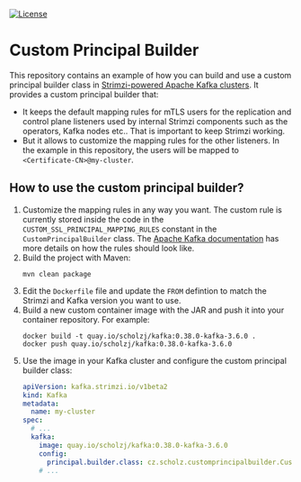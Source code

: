 [![License](https://img.shields.io/badge/license-Apache--2.0-blue.svg)](http://www.apache.org/licenses/LICENSE-2.0)

# Custom Principal Builder

This repository contains an example of how you can build and use a custom principal builder class in [Strimzi-powered Apache Kafka clusters](https://strimzi.io).
It provides a custom principal builder that:
* It keeps the default mapping rules for mTLS users for the replication and control plane listeners used by internal Strimzi components such as the operators, Kafka nodes etc.. 
  That is important to keep Strimzi working.
* But it allows to customize the mapping rules for the other listeners.
  In the example in this repository, the users will be mapped to `<Certificate-CN>@my-cluster`.

## How to use the custom principal builder?

1. Customize the mapping rules in any way you want.
   The custom rule is currently stored inside the code in the `CUSTOM_SSL_PRINCIPAL_MAPPING_RULES` constant in the `CustomPrincipalBuilder` class.
   The [Apache Kafka documentation](https://kafka.apache.org/documentation/#security_authz_ssl) has more details on how the rules should look like.
2. Build the project with Maven:
   ```
   mvn clean package
   ```
3. Edit the `Dockerfile` file and update the `FROM` defintion to match the Strimzi and Kafka version you want to use.
4. Build a new custom container image with the JAR and push it into your container repository.
   For example:
   ```
   docker build -t quay.io/scholzj/kafka:0.38.0-kafka-3.6.0 .
   docker push quay.io/scholzj/kafka:0.38.0-kafka-3.6.0
   ```
5. Use the image in your Kafka cluster and configure the custom principal builder class:
   ```yaml
   apiVersion: kafka.strimzi.io/v1beta2
   kind: Kafka
   metadata:
     name: my-cluster
   spec:
     # ...
     kafka:
       image: quay.io/scholzj/kafka:0.38.0-kafka-3.6.0
       config:
         principal.builder.class: cz.scholz.customprincipalbuilder.CustomPrincipalBuilder
       # ...  
   ```